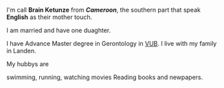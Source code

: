 I'm call **Brain Ketunze** from **_Cameroon_**, the southern part that speak __**English**__ as their mother touch. 

I am married and have one duaghter. 

I have Advance Master degree in Gerontology in [VUB](https://www.vub.be/). I live with my family in Landen. 


My hubbys are 

swimming, 
running,
watching movies
Reading books and newpapers.
